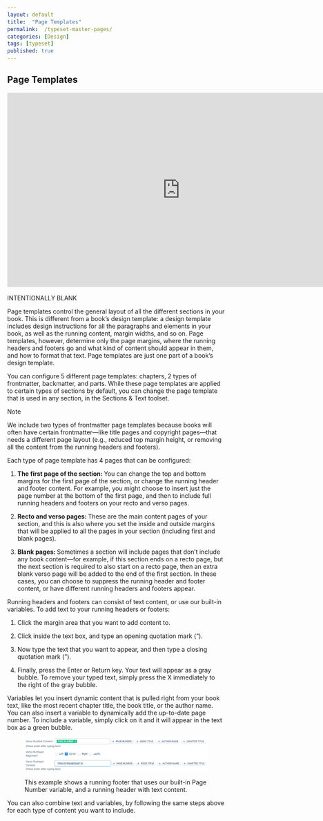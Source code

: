 ```yaml
---
layout: default
title:  "Page Templates"
permalink:  /typeset-master-pages/
categories: [Design]
tags: [typeset]
published: true
---
```


<section data-type="chapter" class="hsecchapter" data-hederis-type="hsecchapter" id="typeset-master-pages" data-pi-attrs="id: typeset-master-pages; data-tags: typeset;" role="doc-chapter" data-tags="typeset" data-author-name=" " data-book-title=" " title="Page Templates"><h1 data-hederis-type="hblkchaptitle" class="hblkchaptitle" id="pO8v6HUTV">Page Templates</h1><iframe width="800" height="450" src="https://www.youtube.com/embed/OVFvTesq8-E" frameborder="0" allow="accelerometer;" autoplay="" encrypted-media="" gyroscope="" picture-in-picture="" allowfullscreen="" id="p7TCc6dWl"></iframe><p data-embedded-html="true" id="pATeCEDPp">INTENTIONALLY BLANK</p><p class="hblkp" data-hederis-type="hblkp" id="pGE8Vjz3y">Page templates control the general layout of all the different sections in your book. This is different from a book&#8217;s design template: a design template includes design instructions for all the paragraphs and elements in your book, as well as the running content, margin widths, and so on. Page templates, however,  determine only the page margins, where the running headers and footers go and what kind of content should appear in them, and how to format that text. Page templates are just one part of a book&#8217;s design template.</p><p class="hblkp" data-hederis-type="hblkp" id="pN4vE27Rk">You can configure 5 different page templates: chapters, 2 types of frontmatter, backmatter, and parts. While these page templates are applied to certain types of sections by default, you can change the page template that is used in any section, in the Sections &amp; Text toolset.</p><aside class="hwprbox box" data-hederis-type="hwprbox" id="p1juc7Zst" data-type="sidebar"><p class="hblktype" data-hederis-type="hblktype" id="pkBW3bDMV">Note</p><p class="hblkp" data-hederis-type="hblkp" id="ppCx5KzVG">We include two types of frontmatter page templates because books will often have certain frontmatter&#8212;like title pages and copyright pages&#8212;that needs a different page layout (e.g., reduced top margin height, or removing all the content from the running headers and footers). </p></aside><p class="hblkp" data-hederis-type="hblkp" id="pi7s3eSIs">Each type of page template has 4 pages that can be configured:</p><ol class="hwprnumlist" data-hederis-type="hwprnumlist" id="pOywRk6Fq"><li class="hblkoli" data-hederis-type="hblkoli" id="liQkLjigGY"><p class="hblkoli" data-hederis-type="hblklip" id="paDVKWJEA"><strong class="hspanstrong" data-hederis-type="hspanstrong" id="pv94wwSx0">The first page of the section: </strong>You can change the top and bottom margins for the first page of the section, or change the running header and footer content. For example, you might choose to insert just the page number at the bottom of the first page, and then to include full running headers and footers on your recto and verso pages.</p></li><li class="hblkoli" data-hederis-type="hblkoli" id="liTlqzB9iV"><p class="hblkoli" data-hederis-type="hblklip" id="p4v7tOMan"><strong class="hspanstrong" data-hederis-type="hspanstrong" id="pot3ST6yV">Recto and verso pages: </strong>These are the main content pages of your section, and this is also where you set the inside and outside margins that will be applied to all the pages in your section (including first and blank pages).</p></li><li class="hblkoli" data-hederis-type="hblkoli" id="liqA9e9q3o"><p class="hblkoli" data-hederis-type="hblklip" id="p5IfbZxB0"><strong class="hspanstrong" data-hederis-type="hspanstrong" id="pEnAs17UO">Blank pages: </strong>Sometimes a section will include pages that don&#8217;t include any book content&#8212;for example, if this section ends on a recto page, but the next section is required to also start on a recto page, then an extra blank verso page will be added to the end of the first section. In these cases, you can choose to suppress the running header and footer content, or have different running headers and footers appear.</p></li></ol><p class="hblkp" data-hederis-type="hblkp" id="p5oG1UosQ">Running headers and footers can consist of text content, or use our built-in variables. To add text to your running headers or footers:</p><ol class="hwprnumlist" data-hederis-type="hwprnumlist" id="pxSMulVxk"><li class="hblkoli" data-hederis-type="hblkoli" id="liYcKWlqTY"><p class="hblkoli" data-hederis-type="hblklip" id="pE1EDnR5R">Click the margin area that you want to add content to.</p></li><li class="hblkoli" data-hederis-type="hblkoli" id="lic2j71Rqe"><p class="hblkoli" data-hederis-type="hblklip" id="pkJrghx6j">Click inside the text box, and type an opening quotation mark (&#8220;).</p></li><li class="hblkoli" data-hederis-type="hblkoli" id="liC0PZseVd"><p class="hblkoli" data-hederis-type="hblklip" id="ph2gStIIB">Now type the text that you want to appear, and then type a closing quotation mark (&#8221;).</p></li><li class="hblkoli" data-hederis-type="hblkoli" id="liBlGrnRIS"><p class="hblkoli" data-hederis-type="hblklip" id="pNmRpE5XA">Finally, press the Enter or Return key. Your text will appear as a gray bubble. To remove your typed text, simply press the X immediately to the right of the gray bubble.</p></li></ol><p class="hblkp" data-hederis-type="hblkp" id="pRdmBXbOO">Variables let you insert dynamic content that is pulled right from your book text, like the most recent chapter title, the book title, or the author name. You can also insert a variable to dynamically add the up-to-date page number. To include a variable, simply click on it and it will appear in the text box as a green bubble.</p><figure class="hwprfig" data-hederis-type="hwprfig" id="pqG7EGM9D"><img data-hederis-type="hblkimg" class="hblkimg" id="pIoyy1cfi" src="/images/runheadfoot.png" data-img-src="runheadfoot.png"/><p class="hblkcaption" data-hederis-type="hblkcaption" id="pz15OjQfJ">This example shows a running footer that uses our built-in Page Number variable, and a running header with text content.</p></figure><p class="hblkp" data-hederis-type="hblkp" id="pboqn9cyf">You can also combine text and variables, by following the same steps above for each type of content you want to include.</p></section>